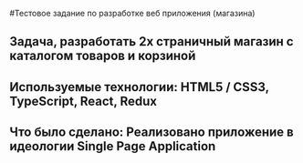 #Тестовое задание по разработке веб приложения (магазина)

## Задача, разработать 2х страничный магазин с каталогом товаров и корзиной

## Используемые технологии: HTML5 / CSS3, TypeScript, React, Redux


## Что было сделано: Реализовано приложение в идеологии Single Page Application
